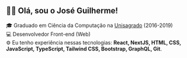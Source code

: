 ## 👋🏻 Olá, sou o José Guilherme!

🎓 Graduado em Ciência da Computação na [Unisagrado](https://unisagrado.edu.br/) (2016-2019)</br>
💻 Desenvolvedor Front-end (Web)</br>
⚙️ Eu tenho experiência nessas tecnologias: **React, NextJS, HTML, CSS, JavaScript, TypeScript, Tailwind CSS, Bootstrap, GraphQL, Git**.
